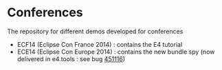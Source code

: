 Conferences
===========

The repository for different demos developed for conferences

- ECF14 (Eclipse Con France 2014) : contains the E4 tutorial
- ECE14 (Eclipse Con Europe 2014) : contains the new bundle spy (now delivered in e4.tools : see bug <a href="451116">451116</a>)
